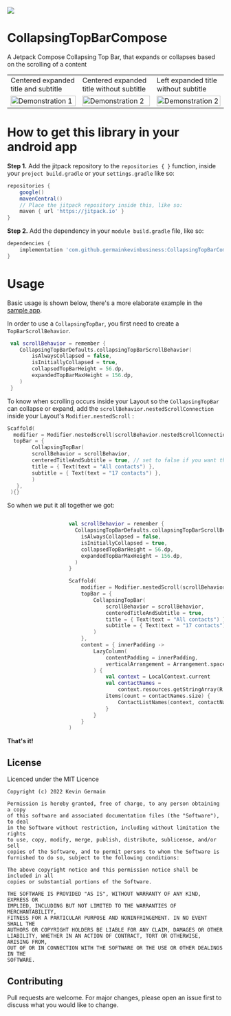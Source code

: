 [![](https://jitpack.io/v/germainkevinbusiness/CollapsingTopBarCompose.svg)](https://jitpack.io/#germainkevinbusiness/CollapsingTopBarCompose)
# CollapsingTopBarCompose
A Jetpack Compose Collapsing Top Bar, that expands or collapses based on the scrolling of a content

<table>
  <tr>
    <td>Centered expanded title and subtitle</td>
     <td>Centered expanded title without subtitle</td>
    <td>Left expanded title without subtitle</td>
  </tr>
  <tr>
    <td valign="top"><img src="https://user-images.githubusercontent.com/83923717/170046931-3f9cf06e-9476-4ea1-a932-34d3197a47df.gif" alt="Demonstration 1" width="100%" height="auto"/></td>
    <td valign="top"><img src="https://user-images.githubusercontent.com/83923717/170036886-f340d845-b5f8-475d-93ea-709652aa6ad6.gif" alt="Demonstration 2" width="100%" height="auto"/></td>
    <td valign="top"><img src="https://user-images.githubusercontent.com/83923717/170043487-5e78724b-bd66-4617-b703-624281d49c2a.gif" alt="Demonstration 2" width="100%" height="auto"/></td>
  </tr>
 </table>

# How to get this library in your android app

**Step 1.** Add the jitpack repository to the ``repositories { }``  function, inside
your ``project build.gradle`` or your ``settings.gradle`` like so:

```groovy
repositories {
    google()
    mavenCentral()
    // Place the jitpack repository inside this, like so:
    maven { url 'https://jitpack.io' }
}
```

**Step 2.** Add the dependency in your ``` module build.gradle ``` file, like so:

```groovy
dependencies {
    implementation 'com.github.germainkevinbusiness:CollapsingTopBarCompose:1.0.0-alpha05'
}
```

# Usage
Basic usage is shown below, there's a more elaborate example in
the [sample app](https://github.com/germainkevinbusiness/CollapsingTopBarCompose/blob/master/app/src/main/java/com/germainkevin/collapsingtopbarcompose/MainActivity.kt).


In order to use a ```CollapsingTopBar```, you first need to create a ```TopBarScrollBehavior```.
```kotlin
 val scrollBehavior = remember { 
    CollapsingTopBarDefaults.collapsingTopBarScrollBehavior(
        isAlwaysCollapsed = false,
        isInitiallyCollapsed = true,
        collapsedTopBarHeight = 56.dp,
        expandedTopBarMaxHeight = 156.dp,
    ) 
 }
```
To know when scrolling occurs inside your Layout so the ```CollapsingTopBar``` can collapse or expand, add the ```scrollBehavior.nestedScrollConnection``` inside your Layout's  ```Modifier.nestedScroll``` :
```kotlin
Scaffold(
  modifier = Modifier.nestedScroll(scrollBehavior.nestedScrollConnection),
  topBar = {
        CollapsingTopBar(
        scrollBehavior = scrollBehavior,
        centeredTitleAndSubtitle = true, // set to false if you want the expanded title and subtitle to be at the left instead
        title = { Text(text = "All contacts") },
        subtitle = { Text(text = "17 contacts") },
        )
   },
 ){}
```

So when we put it all together we got:

```kotlin

                    val scrollBehavior = remember {
                      CollapsingTopBarDefaults.collapsingTopBarScrollBehavior(
                        isAlwaysCollapsed = false,
                        isInitiallyCollapsed = true,
                        collapsedTopBarHeight = 56.dp,
                        expandedTopBarMaxHeight = 156.dp,
                      )
                    }

                    Scaffold(
                        modifier = Modifier.nestedScroll(scrollBehavior.nestedScrollConnection),
                        topBar = {
                            CollapsingTopBar(
                                scrollBehavior = scrollBehavior,
                                centeredTitleAndSubtitle = true,
                                title = { Text(text = "All contacts") },
                                subtitle = { Text(text = "17 contacts") },
                            )
                        },
                        content = { innerPadding ->
                            LazyColumn(
                                contentPadding = innerPadding,
                                verticalArrangement = Arrangement.spacedBy(8.dp)
                            ) {
                                val context = LocalContext.current
                                val contactNames =
                                    context.resources.getStringArray(R.array.contactNames)
                                items(count = contactNames.size) {
                                    ContactListNames(context, contactNames[it])
                                }
                            }
                        }
                    )
```

**That's it!**

## License

Licenced under the MIT Licence

```
Copyright (c) 2022 Kevin Germain

Permission is hereby granted, free of charge, to any person obtaining a copy
of this software and associated documentation files (the "Software"), to deal
in the Software without restriction, including without limitation the rights
to use, copy, modify, merge, publish, distribute, sublicense, and/or sell
copies of the Software, and to permit persons to whom the Software is
furnished to do so, subject to the following conditions:

The above copyright notice and this permission notice shall be included in all
copies or substantial portions of the Software.

THE SOFTWARE IS PROVIDED "AS IS", WITHOUT WARRANTY OF ANY KIND, EXPRESS OR
IMPLIED, INCLUDING BUT NOT LIMITED TO THE WARRANTIES OF MERCHANTABILITY,
FITNESS FOR A PARTICULAR PURPOSE AND NONINFRINGEMENT. IN NO EVENT SHALL THE
AUTHORS OR COPYRIGHT HOLDERS BE LIABLE FOR ANY CLAIM, DAMAGES OR OTHER
LIABILITY, WHETHER IN AN ACTION OF CONTRACT, TORT OR OTHERWISE, ARISING FROM,
OUT OF OR IN CONNECTION WITH THE SOFTWARE OR THE USE OR OTHER DEALINGS IN THE
SOFTWARE.
```

## Contributing

Pull requests are welcome. For major changes, please open an issue first to discuss what you would
like to change.
